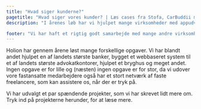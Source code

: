 ```yaml
---
title: "Hvad siger kunderne?"
pagetitle: "Hvad siger vores kunder? | Læs cases fra Stofa, CarBuddii m.fl. her"
description: "I årenes løb har vi hjulpet mange virksomheder med appudvikling og websystemer. Læs mere om, hvad vi kan gøre for dig."

footer: "Vi har haft et rigtig godt samarbejde med mange andre virksomheder og vi er ret sikre på, at vi også vil kunne hjælpe jer, med jeres udfordringer. Så ta' fat i os og lad os gi' et bud på en god løsning for jer."
---
```


Holion har gennem årene løst mange forskellige opgaver. Vi har blandt andet hjulpet en af landets største banker, bygget et webbaseret system til et af landets største advokatkontorer, hjulpet et bryghus og meget andet. Ingen opgave er for lille og (næsten) ingen opgave er for stor, da vi udover vore fastansatte medarbejdere også har et stort netværk af faste freelancere, som kan assistere os, når der er tryk på.

Vi har udvalgt et par spændende projekter, som vi har skrevet lidt mere om. Tryk ind på projekterne herunder, for at læse mere.
